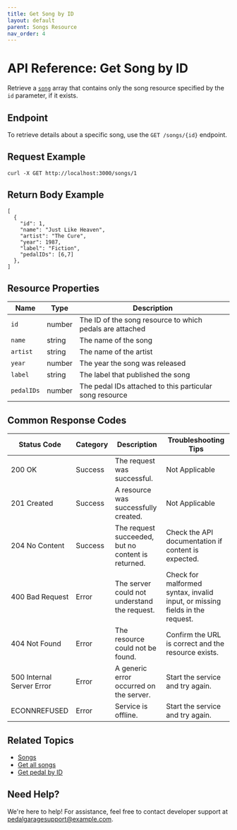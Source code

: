 ```yaml
---
title: Get Song by ID
layout: default
parent: Songs Resource
nav_order: 4
---
```


# API Reference: Get Song by ID

Retrieve a [`song`](pg-resource-songs.md) array that contains only the song resource specified by the `id` parameter, if it exists.

## Endpoint

To retrieve details about a specific song, use the `GET /songs/{id}` endpoint.

## Request Example

```shell
curl -X GET http://localhost:3000/songs/1
```

## Return Body Example

```shell
[
  {
    "id": 1, 
    "name": "Just Like Heaven",
    "artist": "The Cure",
    "year": 1987,
    "label": "Fiction", 
    "pedalIDs": [6,7]
  },
]
```

## Resource Properties

| Name | Type | Description |
| ------------- | ----------- | ----------- |
| `id` | number | The ID of the song resource to which pedals are attached |
| `name` | string | The name of the song |
| `artist` | string | The name of the artist |
| `year` | number | The year the song was released |
| `label` | string | The label that published the song |
| `pedalIDs` | number | The pedal IDs attached to this particular song resource |

## Common Response Codes

| Status Code      | Category       | Description | Troubleshooting Tips |
|------------------|----------------|-------------|----------------------|
| 200 OK           | Success        | The request was successful. | Not Applicable |
| 201 Created      | Success        | A resource was successfully created. | Not Applicable |
| 204 No Content   | Success        | The request succeeded, but no content is returned. | Check the API documentation if content is expected. |
| 400 Bad Request  | Error   | The server could not understand the request. | Check for malformed syntax, invalid input, or missing fields in the request. |
| 404 Not Found    | Error   | The resource could not be found. | Confirm the URL is correct and the resource exists. |
| 500 Internal Server Error | Error | A generic error occurred on the server. | Start the service and try again. |
| ECONNREFUSED | Error | Service is offline. | Start the service and try again. |

## Related Topics

* [Songs](pg-resource-songs.md)
* [Get all songs](pg-reference-get-all-songs.md)
* [Get pedal by ID](pg-reference-get-pedal-by-id.md)

## Need Help?

We're here to help! For assistance, feel free to contact developer support at pedalgaragesupport@example.com.